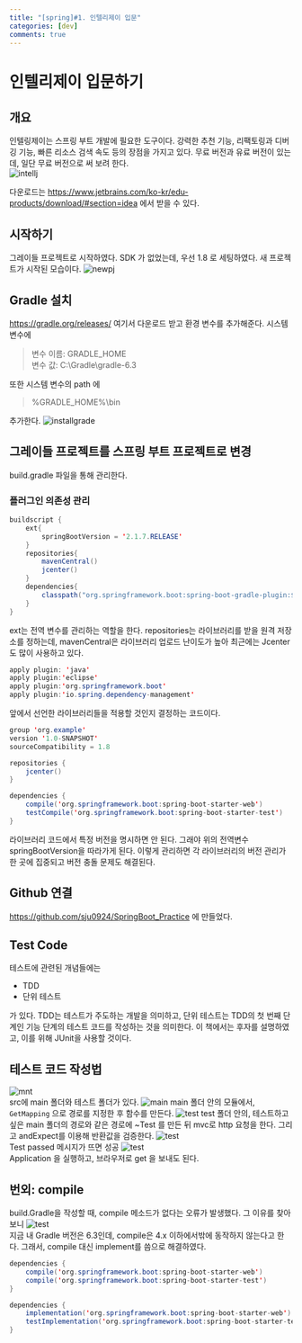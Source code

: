 ```yaml
---
title: "[spring]#1. 인텔리제이 입문"
categories: [dev]
comments: true
---
```


# 인텔리제이 입문하기

## 개요
인텔링제이는 스프링 부트 개발에 필요한 도구이다. 강력한 추천 기능, 리팩토링과 디버깅 기능, 빠른 리소스 검색 속도 등의 장점을 가지고 있다. 무료 버전과 유료 버전이 있는데, 일단 무료 버전으로 써 보려 한다.<br>
![intellj](..\assets\img\intellij.jfif)<br>

다운로드는 <https://www.jetbrains.com/ko-kr/edu-products/download/#section=idea> 에서 받을 수 있다.

## 시작하기
그레이들 프로젝트로 시작하였다. SDK 가 없었는데, 우선 1.8 로 세팅하였다. 새 프로젝트가 시작된 모습이다.
![newpj](..\assets\img\spring1_1_startproject.PNG)

## Gradle 설치
<https://gradle.org/releases/> 여기서 다운로드 받고 환경 변수를 추가해준다. 시스템 변수에
> 변수 이름: GRADLE_HOME<br>
> 변수 값: C:\Gradle\gradle-6.3<br>

또한 시스템 변수의 path 에 
> %GRADLE_HOME%\bin

추가한다.
![installgrade](..\assets\img\spring1_1_installgrade.PNG)
## 그레이들 프로젝트를 스프링 부트 프로젝트로 변경

build.gradle 파일을 통해 관리한다.

### 플러그인 의존성 관리

```java
buildscript {
    ext{
        springBootVersion = '2.1.7.RELEASE'
    }
    repositories{
        mavenCentral()
        jcenter()
    }
    dependencies{
        classpath("org.springframework.boot:spring-boot-gradle-plugin:${springBootVersion}")
    }
}
```
ext는 전역 변수를 관리하는 역할을 한다. repositories는 라이브러리를 받을 원격 저장소를 정하는데, mavenCentral은 라이브러리 업로드 난이도가 높아 최근에는 Jcenter도 많이 사용하고 있다.


```java
apply plugin: 'java'
apply plugin:'eclipse'
apply plugin:'org.springframework.boot'
apply plugin:'io.spring.dependency-management'
```
앞에서 선언한 라이브러리들을 적용할 것인지 결정하는 코드이다.

```java
group 'org.example'
version '1.0-SNAPSHOT'
sourceCompatibility = 1.8

repositories {
    jcenter()
}

dependencies {
    compile('org.springframework.boot:spring-boot-starter-web')
    testCompile('org.springframework.boot:spring-boot-starter-test')
}
```
라이브러리 코드에서 특정 버전을 명시하면 안 된다. 그래야 위의 전역변수 springBootVersion을 따라가게 된다. 이렇게 관리하면 각 라이브러리의 버전 관리가 한 곳에 집중되고 버전 충돌 문제도 해결된다.

## Github 연결
<https://github.com/sju0924/SpringBoot_Practice> 에 만들었다.


## Test Code
테스트에 관련된 개념들에는 
* TDD
* 단위 테스트

가 있다. TDD는 테스트가 주도하는 개발을 의미하고, 단위 테스트는 TDD의 첫 번째 단계인 기능 단계의 테스트 코드를 작성하는 것을 의미한다. 이 책에서는 후자를 설명하였고, 이를 위해 JUnit을 사용할 것이다.

## 테스트 코드 작성법
![mnt](..\assets\img\spring1_1_main-and-test.PNG)<br>
src에 main 폴더와 테스트 폴더가 있다.
![main](..\assets\img\spring1_1_maincode.PNG)
main 폴더 안의 모듈에서, `GetMapping` 으로 경로를 지정한 후 함수를 만든다.
![test](..\assets\img\spring1_1_testcode.PNG)
test 폴더 안의, 테스트하고 싶은 main 폴더의 경로와 같은 경로에 ~Test 를 만든 뒤 mvc로 http 요청을 한다. 그리고 andExpect를 이용해 반환값을 검증한다.
![test](..\assets\img\spring1_1_pass.PNG)<br>
Test passed 메시지가 뜨면 성공
![test](..\assets\img\spring1_1_browsertest.PNG)<br>
Application 을 실행하고, 브라우저로 get 을 보내도 된다.

## 번외: compile
build.Gradle을 작성할 때, compile 메소드가 없다는 오류가 발생했다. 그 이유를 찾아보니
![test](..\assets\img\spring1_1_gradleversion.PNG)<br>
지금 내 Gradle 버전은 6.3인데, compile은 4.x 이하에서밖에 동작하지 않는다고 한다. 그래서, compile 대신 implement를 씀으로 해결하였다.
```java
dependencies {
    compile('org.springframework.boot:spring-boot-starter-web')
    compile('org.springframework.boot:spring-boot-starter-test')
}
```
```java
dependencies {
    implementation('org.springframework.boot:spring-boot-starter-web')
    testImplementation('org.springframework.boot:spring-boot-starter-test')
}
```
